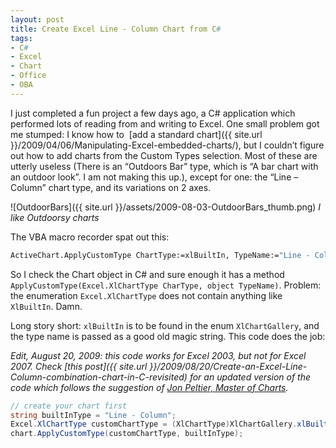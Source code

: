 ```yaml
---
layout: post
title: Create Excel Line - Column Chart from C#
tags:
- C#
- Excel
- Chart
- Office
- OBA
---
```


I just completed a fun project a few days ago, a C# application which performed lots of reading from and writing to Excel. One small problem got me stumped: I know how to&#160; [add a standard chart]({{ site.url }}/2009/04/06/Manipulating-Excel-embedded-charts/), but I couldn’t figure out how to add charts from the Custom Types selection. Most of these are utterly useless (There is an “Outdoors Bar” type, which is “A bar chart with an outdoor look”. I am not making this up.), except for one: the “Line – Column” chart type, and its variations on 2 axes.  

![OutdoorBars]({{ site.url }}/assets/2009-08-03-OutdoorBars_thumb.png)
*I like Outdoorsy charts*  

The VBA macro recorder spat out this:  

``` vb
ActiveChart.ApplyCustomType ChartType:=xlBuiltIn, TypeName:="Line - Column"
``` 

So I check the Chart object in C# and sure enough it has a method `ApplyCustomType(Excel.XlChartType CharType, object TypeName)`. Problem: the enumeration `Excel.XlChartType` does not contain anything like `XlBuiltIn`. Damn.

Long story short: `xlBuiltIn` is to be found in the enum `XlChartGallery`, and the type name is passed as a good old magic string. This code does the job:

*Edit, August 20, 2009: this code works for Excel 2003, but not for Excel 2007. Check [this post]({{ site.url }}/2009/08/20/Create-an-Excel-Line-Column-combination-chart-in-C-revisited) for an updated version of the code which follows the suggestion of [Jon Peltier, Master of Charts](http://peltiertech.com/WordPress/).*

``` csharp 
// create your chart first
string builtInType = "Line - Column";
Excel.XlChartType customChartType = (XlChartType)XlChartGallery.xlBuiltIn;
chart.ApplyCustomType(customChartType, builtInType);
``` 
